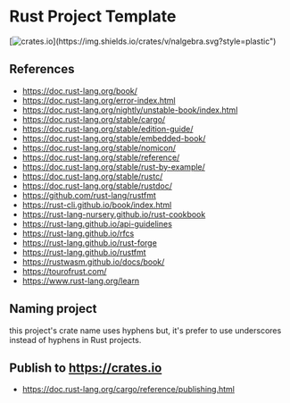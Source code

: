 # Rust Project Template


[![crates.io](https://img.shields.io/crates/v/project_template.svg?style=plastic")](https://img.shields.io/crates/v/nalgebra.svg?style=plastic")

## References
- https://doc.rust-lang.org/book/
- https://doc.rust-lang.org/error-index.html
- https://doc.rust-lang.org/nightly/unstable-book/index.html
- https://doc.rust-lang.org/stable/cargo/
- https://doc.rust-lang.org/stable/edition-guide/
- https://doc.rust-lang.org/stable/embedded-book/
- https://doc.rust-lang.org/stable/nomicon/
- https://doc.rust-lang.org/stable/reference/
- https://doc.rust-lang.org/stable/rust-by-example/
- https://doc.rust-lang.org/stable/rustc/
- https://doc.rust-lang.org/stable/rustdoc/
- https://github.com/rust-lang/rustfmt
- https://rust-cli.github.io/book/index.html
- https://rust-lang-nursery.github.io/rust-cookbook
- https://rust-lang.github.io/api-guidelines
- https://rust-lang.github.io/rfcs
- https://rust-lang.github.io/rust-forge
- https://rust-lang.github.io/rustfmt
- https://rustwasm.github.io/docs/book/
- https://tourofrust.com/
- https://www.rust-lang.org/learn


## Naming project
this project's crate name uses hyphens but,
it's prefer to use underscores instead of hyphens in Rust projects.


## Publish to https://crates.io
- https://doc.rust-lang.org/cargo/reference/publishing.html

